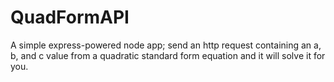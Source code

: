 # QuadFormAPI

A simple express-powered node app; send an http request containing an a, b, and c value from a quadratic standard form equation and it will solve it for you. 

